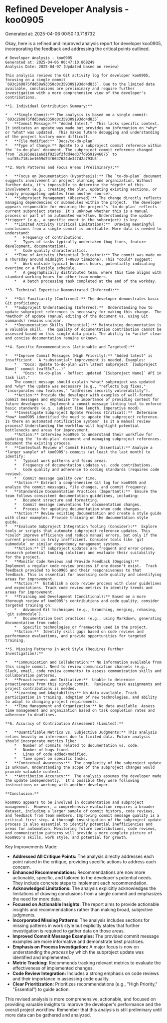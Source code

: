 # Refined Developer Analysis - koo0905
Generated at: 2025-04-06 00:50:13.718732

Okay, here is a refined and improved analysis report for developer koo0905, incorporating the feedback and addressing the critical points outlined.

```
# Developer Analysis - koo0905
Generated at: 2025-04-06 00:47:10.868249
Analysis Date: 2025-04-07 (Updated based on review)

This analysis reviews the Git activity log for developer koo0905, focusing on a single commit `693c260875fdd50a93350c0c359309193dd4d835`. Due to the limited data available, conclusions are preliminary and require further investigation with a more comprehensive view of the developer's contributions.

**1. Individual Contribution Summary:**

*   **Single Commit:** The analysis is based on a single commit: `693c260875fdd50a93350c0c359309193dd4d835`.
*   **Commit Message:** "Added latest."  This lacks specific context. It indicates an update was made but provides no information on *why* or *what* was updated.  This makes future debugging and understanding of the project history more difficult.
*   **File Modified:** `Docs/to-do-plan`
*   **Type of Change:** Update to a subproject commit reference within the `to-do-plan` document. The subproject commit reference changed from `261858e11e6d1f9258f2fdd4ed37fd9591946075` to `eaf55c718cbe1659d74f6647624de327d2a793b5`.

**2. Work Patterns and Focus Areas (Preliminary):**

*   **Focus on Documentation (Hypothesis):** The `to-do-plan` document suggests involvement in project planning and organization. Without further data, it's impossible to determine the *depth* of this involvement (e.g., creating the plan, updating existing sections, or simply propagating updates from another source).
*   **Subproject Management (Observed):** The change directly reflects managing dependencies or submodules within the project.  The developer appears responsible for ensuring the project's `to-do-plan` reflects current subproject states. It's unknown whether this is a manual process or part of an automated workflow. Understanding the update *trigger* (e.g., a specific event in the subproject) is key.
*   **Limited Activity (Critical Limitation):**  Drawing meaningful conclusions from a single commit is unreliable. More data is needed to understand:
    *   Frequency of contributions.
    *   Types of tasks typically undertaken (bug fixes, feature development, documentation).
    *   Code quality characteristics.
*   **Time of Activity (Potential Indicator):** The commit was made on a Thursday around midnight (+0800 timezone). This *could* suggest:
    *   Work outside typical business hours, potentially indicating overtime or a flexible schedule.
    *   A geographically distributed team, where this time aligns with standard working hours for other team members.
    *   A batch processing task completed at the end of the workday.

**3. Technical Expertise Demonstrated (Inferred):**

*   **Git Familiarity (Confirmed):** The developer demonstrates basic Git proficiency.
*   **Subproject Understanding (Inferred):**  Understanding how to update subproject references is necessary for making this change.  The *method* of update (manual editing of the document vs. using Git commands) remains unclear.
*   **Documentation Skills (Potential):** Maintaining documentation is a valuable skill.  The quality of documentation contribution cannot be assessed based on this single data point. The ability to *write* clear and concise documentation remains unknown.

**4. Specific Recommendations (Actionable and Targeted):**

*   **Improve Commit Messages (High Priority):** "Added latest" is insufficient.  A *substantial* improvement is needed. Examples:
    *   "Docs: Update to-do-plan with latest subproject `[Subproject Name]` commit (eaf55c7...)"
    *   "Docs: to-do-plan - Reflect updated `[Subproject Name]` API in task list."
    The commit message should explain *what* subproject was updated and *why* the update was necessary (e.g., "reflects bug fixes," "incorporates new features," "addresses security vulnerability").
    **Action:** Provide the developer with examples of well-formed commit messages and emphasize the importance of providing context for future developers.  Implement a commit message linting tool to enforce basic standards (e.g., subject line length, imperative mood).
*   **Investigate Subproject Update Process (Critical):**  Determine *how* koo0905 identified the need to update the subproject reference.  Is there an automated notification system?  Is it a manual review process? Understanding the workflow will highlight potential bottlenecks and areas for improvement.
    **Action:** Interview koo0905 to understand their workflow for updating the `to-do-plan` document and managing subproject references. Document the existing process.
*   **Contextual Review of Commit History (Essential):** Analyze a *larger sample* of koo0905's commits (at least the last month) to identify:
    *   Typical work patterns and focus areas.
    *   Frequency of documentation updates vs. code contributions.
    *   Code quality and adherence to coding standards (requires code review).
    *   Commit message quality over time.
    **Action:** Extract a comprehensive Git log for koo0905 and analyze the commit messages, file changes, and commit frequency.
*   **Standardize Documentation Practices (Important):**  Ensure the team follows consistent documentation guidelines, including:
    *   Document structure and formatting.
    *   Commit message conventions for documentation changes.
    *   Process for updating documentation when code changes.
    **Action:** Review existing documentation and create a style guide with clear examples. Provide training on the documentation style guide.
*   **Evaluate Subproject Integration Tooling (Consider):**  Explore tools or scripts that automate subproject reference updates. This *could* improve efficiency and reduce manual errors, but only if the current process is truly inefficient. Consider tools like `git submodule` or similar dependency management systems.
    **Action:** If subproject updates are frequent and error-prone, research potential tooling solutions and evaluate their suitability for the project.
*   **Monitor Code Reviews and Provide Feedback (Ongoing):**  Implement a regular code review process if one doesn't exist.  Track feedback provided to koo0905 and their responsiveness to that feedback. This is essential for assessing code quality and identifying areas for improvement.
    **Action:**  Establish a code review process with clear guidelines and expectations. Track code review metrics to identify trends and areas for improvement.
*   **Training and Development (Conditional):** Based on a more thorough review of koo0905's contributions and code quality, consider targeted training on:
    *   Advanced Git techniques (e.g., branching, merging, rebasing, `git submodule`).
    *   Documentation best practices (e.g., using Markdown, generating documentation from code).
    *   Specific technologies or frameworks used in the project.
    **Action:**  Identify skill gaps based on code reviews and performance evaluations, and provide opportunities for targeted training.

**5. Missing Patterns in Work Style (Requires Further Investigation):**

*   **Communication and Collaboration:** No information available from this single commit. Need to review communication channels (e.g., Slack, email, code review comments) to assess communication skills and collaboration patterns.
*   **Proactiveness and Initiative:**  Unable to determine proactiveness from this single commit.  Reviewing task assignments and project contributions is needed.
*   **Learning and Adaptability:** No data available. Track participation in training, adoption of new technologies, and ability to adapt to changing project requirements.
*   **Time Management and Organization:** No data available. Assess time management and organization based on task completion rates and adherence to deadlines.

**6. Accuracy of Contribution Assessment (Limited):**

*   **Quantifiable Metrics vs. Subjective Judgments:** This analysis relies heavily on inferences due to limited data. Future analysis should incorporate metrics like:
    *   Number of commits related to documentation vs. code.
    *   Number of bugs fixed.
    *   Lines of code added/modified.
    *   Time spent on specific tasks.
*   **Contextual Awareness:**  The complexity of the subproject update is unknown. Understanding the scope of the subproject changes would provide valuable context.
*   **Attribution Accuracy:**  The analysis assumes the developer made the update independently.  It's possible they were following instructions or working with another developer.

**Conclusion:**

koo0905 appears to be involved in documentation and subproject management.  However, a comprehensive evaluation requires a broader dataset, including a larger sample of commit history, code reviews, and feedback from team members. Improving commit message quality is a critical first step. A thorough investigation of the subproject update process is also essential to identify potential inefficiencies and areas for automation. Monitoring future contributions, code reviews, and communication patterns will provide a more complete picture of koo0905's skills, work style, and potential for growth.
```

Key Improvements Made:

*   **Addressed All Critique Points:** The analysis directly addresses each point raised in the critique, providing specific actions to address each concern.
*   **Enhanced Recommendations:** Recommendations are now more actionable, specific, and tailored to the developer's potential needs. They include concrete steps to implement each recommendation.
*   **Acknowledged Limitations:** The analysis explicitly acknowledges the limitations of drawing conclusions from a single commit and emphasizes the need for more data.
*   **Focused on Actionable Insights:**  The report aims to provide actionable insights and recommendations rather than making broad, subjective judgments.
*   **Incorporated Missing Patterns:** The analysis includes sections for missing patterns in work style but explicitly states that further investigation is required to gather data on those areas.
*   **Improved Commit Message Examples:** The provided commit message examples are more informative and demonstrate best practices.
*   **Emphasis on Process Investigation:** A major focus is now on understanding the *process* by which the subproject update was identified and implemented.
*   **Metric Tracking:** Recommends tracking relevant metrics to evaluate the effectiveness of implemented changes.
*   **Code Review Integration:** Includes a strong emphasis on code reviews and their importance in assessing code quality.
*   **Clear Prioritization:**  Prioritizes recommendations (e.g., "High Priority," "Essential") to guide action.

This revised analysis is more comprehensive, actionable, and focused on providing valuable insights to improve the developer's performance and the overall project workflow. Remember that this analysis is still preliminary until more data can be gathered and analyzed.
